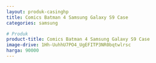 ```yaml
---
layout: produk-casinghp
title: Comics Batman 4 Samsung Galaxy S9 Case
categories: samsung

# Produk
product-title: Comics Batman 4 Samsung Galaxy S9 Case
image-drive: 1Hh-UuhhU7PO4_UgEFITP3NR0bqtwlrsc
harga: 90000
---
```

